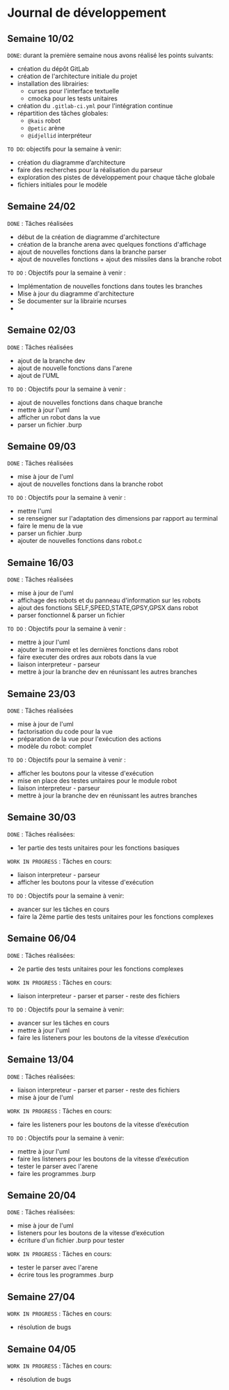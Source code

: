 # Journal de développement

## Semaine 10/02

```DONE```: durant la première semaine nous avons réalisé les points suivants:
- création du dépôt GitLab 
- création de l'architecture initiale du projet
- installation des librairies:
    - curses pour l'interface textuelle
    - cmocka pour les tests unitaires
- création du ```.gitlab-ci.yml``` pour l'intégration continue
- répartition des tâches globales:
    - ```@kais``` robot
    - ```@petic``` arène
    - ```@idjellid``` interpréteur


```TO DO```: objectifs pour la semaine à venir:
- création du diagramme d’architecture
- faire des recherches pour la réalisation du parseur
- exploration des pistes de développement pour chaque tâche globale
- fichiers initiales pour le modèle


## Semaine 24/02

```DONE``` : Tâches réalisées
 - début de la création de diagramme d'architecture
 - création de la branche arena avec quelques fonctions d'affichage
 - ajout de nouvelles fonctions dans la branche parser
 - ajout de nouvelles fonctions + ajout des missiles dans la branche robot


```TO DO``` : Objectifs pour la semaine à venir :
 - Implémentation de nouvelles fonctions dans toutes les branches
 - Mise à jour du diagramme d'architecture
 - Se documenter sur la librairie ncurses
 - 

## Semaine 02/03

```DONE``` : Tâches réalisées
- ajout de la branche dev
- ajout de nouvelle fonctions dans l'arene
- ajout de l'UML
    
```TO DO``` : Objectifs pour la semaine à venir :
- ajout de nouvelles fonctions dans chaque branche 
- mettre à jour l'uml
- afficher un robot dans la vue 
- parser un fichier .burp 


## Semaine 09/03

```DONE``` : Tâches réalisées
 - mise à jour de l'uml
 - ajout de nouvelles fonctions dans la branche robot
 
```TO DO``` : Objectifs pour la semaine à venir :
 -  mettre l'uml
 -  se renseigner sur l'adaptation des dimensions par rapport au terminal
 -  faire le menu de la vue
 -  parser un fichier .burp
 -  ajouter de nouvelles fonctions dans robot.c
 

## Semaine 16/03

```DONE``` : Tâches réalisées
 - mise à jour de l'uml
 - affichage des robots et du panneau d'information sur les robots
 - ajout des fonctions SELF,SPEED,STATE,GPSY,GPSX dans robot
 - parser fonctionnel & parser un fichier


```TO DO``` : Objectifs pour la semaine à venir :
 - mettre à jour l'uml
 - ajouter la memoire et les dernières fonctions dans robot
 - faire executer des ordres aux robots dans la vue
 - liaison interpreteur - parseur
 - mettre à jour la branche dev en réunissant les autres branches


## Semaine 23/03

```DONE``` : Tâches réalisées
 - mise à jour de l'uml
 - factorisation du code pour la vue
 - préparation de la vue pour l'exécution des actions  
 - modèle du robot: complet


```TO DO``` : Objectifs pour la semaine à venir :
 - afficher les boutons pour la vitesse d'exécution
 - mise en place des testes unitaires pour le module robot
 - liaison interpreteur - parseur
 - mettre à jour la branche dev en réunissant les autres branches
 

## Semaine 30/03
 
 ```DONE``` : Tâches réalisées:
 - 1er partie des tests unitaires pour les fonctions basiques

```WORK IN PROGRESS``` : Tâches en cours:
 - liaison interpreteur - parseur
 - afficher les boutons pour la vitesse d'exécution

```TO DO``` : Objectifs pour la semaine à venir:
 - avancer sur les tâches en cours
 - faire la 2ème partie des tests unitaires pour les fonctions complexes


## Semaine 06/04

 ```DONE``` : Tâches réalisées:
 - 2e partie des tests unitaires pour les fonctions complexes

```WORK IN PROGRESS``` : Tâches en cours:
 - liaison interpreteur - parser et parser - reste des fichiers

```TO DO``` : Objectifs pour la semaine à venir:
 - avancer sur les tâches en cours
 - mettre à jour l'uml
 - faire les listeners pour les boutons de la vitesse d’exécution
 

## Semaine 13/04

 ```DONE``` : Tâches réalisées:
 - liaison interpreteur - parser et parser - reste des fichiers
 - mise à jour de l'uml

```WORK IN PROGRESS``` : Tâches en cours:
 - faire les listeners pour les boutons de la vitesse d’exécution

```TO DO``` : Objectifs pour la semaine à venir:
 - mettre à jour l'uml
 - faire les listeners pour les boutons de la vitesse d’exécution
 - tester le parser avec l'arene
 - faire les programmes .burp


## Semaine 20/04

 ```DONE``` : Tâches réalisées:
 - mise à jour de l'uml
 - listeners pour les boutons de la vitesse d’exécution
 - écriture d'un fichier .burp pour tester

```WORK IN PROGRESS``` : Tâches en cours:
 - tester le parser avec l'arene
 - écrire tous les programmes .burp
 

## Semaine 27/04

```WORK IN PROGRESS``` : Tâches en cours:
 - résolution de bugs


## Semaine 04/05

```WORK IN PROGRESS``` : Tâches en cours:
 - résolution de bugs
